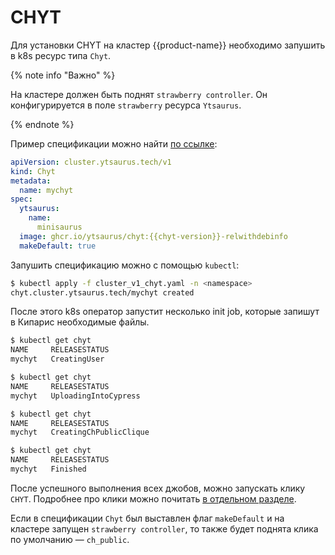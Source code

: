 # CHYT

Для установки CHYT на кластер {{product-name}} необходимо запушить в k8s ресурс типа `Chyt`.

{% note info "Важно" %}

На кластере должен быть поднят `strawberry controller`. Он конфигурируется в поле `strawberry` ресурса `Ytsaurus`.

{% endnote %}

Пример спецификации можно найти [по ссылке](https://github.com/ytsaurus/yt-k8s-operator/blob/main/config/samples/cluster_v1_chyt.yaml):
```yaml
apiVersion: cluster.ytsaurus.tech/v1
kind: Chyt
metadata:
  name: mychyt
spec:
  ytsaurus:
    name:
      minisaurus
  image: ghcr.io/ytsaurus/chyt:{{chyt-version}}-relwithdebinfo
  makeDefault: true
```

Запушить спецификацию можно с помощью `kubectl`:

```bash
$ kubectl apply -f cluster_v1_chyt.yaml -n <namespace>
chyt.cluster.ytsaurus.tech/mychyt created
```

После этого k8s оператор запустит несколько init job, которые запишут в Кипарис необходимые файлы.

```bash
$ kubectl get chyt
NAME     RELEASESTATUS
mychyt   CreatingUser

$ kubectl get chyt
NAME     RELEASESTATUS
mychyt   UploadingIntoCypress

$ kubectl get chyt
NAME     RELEASESTATUS
mychyt   CreatingChPublicClique

$ kubectl get chyt
NAME     RELEASESTATUS
mychyt   Finished
```

После успешного выполнения всех джобов, можно запускать клику `CHYT`. Подробнее про клики можно почитать [в отдельном разделе](../../user-guide/data-processing/chyt/cliques/start).

Если в спецификации `Chyt` был выставлен флаг `makeDefault` и на кластере запущен `strawberry controller`, то также будет поднята клика по умолчанию — `ch_public`.

